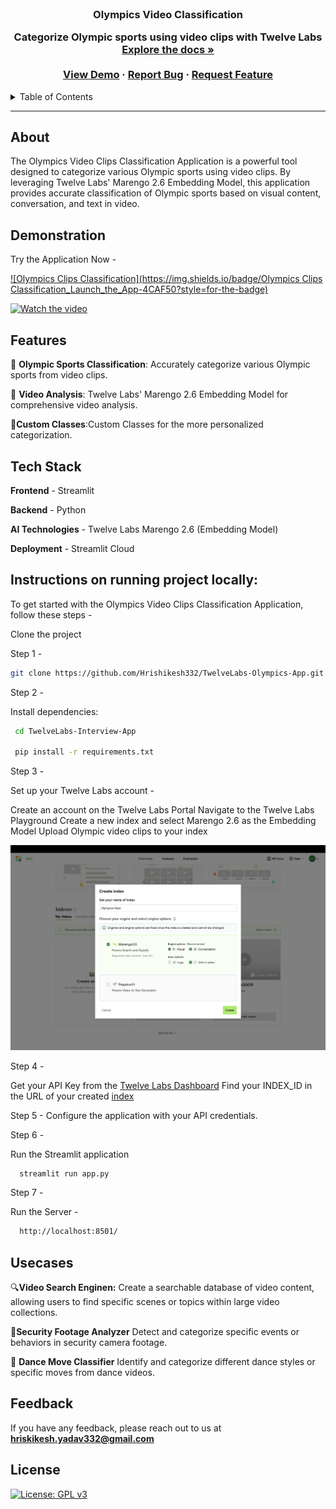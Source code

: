 <br />
<div align="center">
  <h3 align="center">Olympics Video Classification
  <p align="center">
    Categorize Olympic sports using video clips with Twelve Labs
    <br />
    <a href="https://github.com/Hrishikesh332/TwelveLabs-Olympics-App"><strong>Explore the docs »</strong></a>
    <br />
    <br />
    <a href="https://twelvelabs-olympics-app.streamlit.app/">View Demo</a>
    ·
    <a href="https://github.com/Hrishikesh332/TwelveLabs-Olympics-App/issues">Report Bug</a>
    ·
    <a href="https://github.com/Hrishikesh332/TwelveLabs-Olympics-App/issues">Request Feature</a>
  </p>
</div>



<details>
  <summary>Table of Contents</summary>
  <ol>
    <li><a href="#About">About</a></li>
    <li><a href="#Features">Features</a></li>
    <li><a href="#Tech-Stack">Tech Stack</a></li>
    <li><a href="#Instructions-on-running-project-locally">Instructions on running project locally</a></li>
        <li><a href="#Usecase">Feedback</a></li>
    <li><a href="#Feedback">Feedback</a></li>
  </ol>
</details>

------

## About

The Olympics Video Clips Classification Application is a powerful tool designed to categorize various Olympic sports using video clips. By leveraging Twelve Labs' Marengo 2.6 Embedding Model, this application provides accurate classification of Olympic sports based on visual content, conversation, and text in video.


## Demonstration

Try the Application Now -

[![Olympics Clips Classification](https://img.shields.io/badge/Olympics Clips Classification_Launch_the_App-4CAF50?style=for-the-badge)](https://twelvelabs-olympics-app.streamlit.app/)

[![Watch the video](https://img.youtube.com/vi/9f2mScVn5ck/hqdefault.jpg)](https://youtu.be/9f2mScVn5ck)


## Features

🏅 **Olympic Sports Classification**: Accurately categorize various Olympic sports from video clips.

🎥 **Video Analysis**: Twelve Labs' Marengo 2.6 Embedding Model for comprehensive video analysis.

🚀️**Custom Classes**:Custom Classes for the more personalized categorization.

## Tech Stack

**Frontend** - Streamlit

**Backend** -  Python 

**AI Technologies** - Twelve Labs Marengo 2.6 (Embedding Model)
 
**Deployment** - Streamlit Cloud

 
 ## Instructions on running project locally:
 
To get started with the Olympics Video Clips Classification Application, follow these steps -

Clone the project

Step 1 -

```bash
git clone https://github.com/Hrishikesh332/TwelveLabs-Olympics-App.git
```

Step 2  -

Install dependencies:

```bash
 cd TwelveLabs-Interview-App
 
 pip install -r requirements.txt
```

Step 3 - 

Set up your Twelve Labs account -

Create an account on the Twelve Labs Portal
Navigate to the Twelve Labs Playground
Create a new index and select Marengo 2.6 as the Embedding Model
Upload Olympic video clips to your index

![index-creation](https://github.com/Hrishikesh332/TwelveLabs-Olympics-App/blob/main/src/index-creation.png)

Step 4 -

Get your API Key from the [Twelve Labs Dashboard](https://playground.twelvelabs.io/dashboard/api-key)
Find your INDEX_ID in the URL of your created [index](https://playground.twelvelabs.io/indexes/{index_id})

Step 5 -
Configure the application with your API credentials.

Step 6 -

Run the Streamlit application

```bash
  streamlit run app.py
```

Step 7 - 

Run the Server -

```bash
  http://localhost:8501/
```

## Usecases

🔍**Video Search Enginen:** Create a searchable database of video content, allowing users to find specific scenes or topics within large video collections.

🎥**Security Footage Analyzer**
Detect and categorize specific events or behaviors in security camera footage.

💃 **Dance Move Classifier** Identify and categorize different dance styles or specific moves from dance videos.


## Feedback

If you have any feedback, please reach out to us at **hriskikesh.yadav332@gmail.com**


## License

[![License: GPL v3](https://img.shields.io/badge/License-GPLv3-blue.svg)](https://www.gnu.org/licenses/gpl-3.0)


